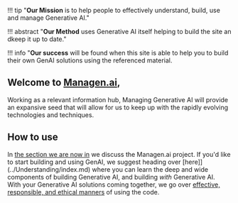 
!!! tip "**Our Mission** is to help people to effectively understand, build, use and manage Generative AI."  

!!! abstract "**Our Method** uses Generative AI itself helping to build the site an dkeep it up to date."

!!! info "**Our success** will be found when this site is able to help you to build their own GenAI solutions using the referenced material. 

## Welcome to [Managen.ai](https://www.managen.ai),

Working as a relevant information hub, Managing Generative AI will provide an expansive seed that will allow for us to keep up with the rapidly evolving technologies and techniques. 

## How to use

In [the section we are now in](./index.md) we discuss the Managen.ai project.
If you'd like to start building and using GenAI, we suggest heading over [here]](../Understanding/index.md) where you can learn the deep and wide components of building Generative AI, and building _with_ Generative AI. \
With your Generative AI solutions coming together, we go over [effective, responsible, and ethical manners](../Using/index.md) of using the code. 


